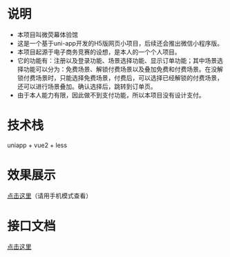 # 说明
- 本项目叫微荧幕体验馆
- 这是一个基于uni-app开发的H5版网页小项目，后续还会推出微信小程序版。
- 本项目起源于电子商务竞赛的设想，是本人的一个个人项目。
- 它的功能有：注册以及登录功能、场景选择功能、显示订单功能；其中场景选择功能可以分为：免费场景、解锁付费场景以及叠加免费和付费场景。在没解锁付费场景时，只能选择免费场景，付费后，可以选择已经解锁的付费场景，还可以进行场景叠加。确认选择后，跳转到订单页。
- 由于本人能力有限，因此做不到支付功能，所以本项目没有设计支付。
# 技术栈
uniapp + vue2 + less
# 效果展示
[点击这里](http://103.151.217.190/)（请用手机模式查看）
# 接口文档
[点击这里](https://github.com/ZzlDesu/wymexp/blob/main/API.md)

